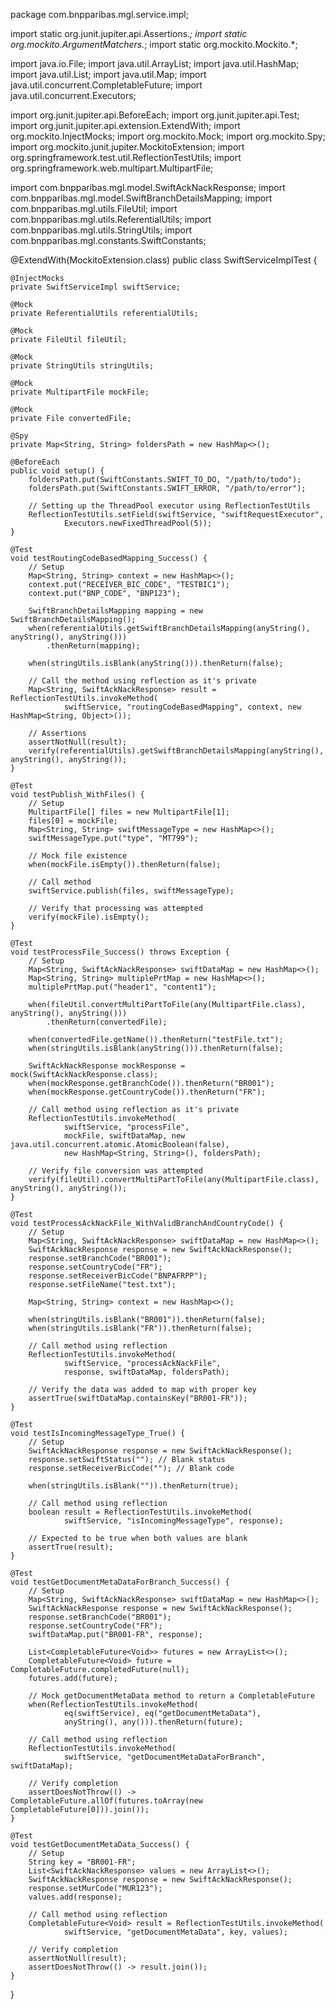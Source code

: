 package com.bnpparibas.mgl.service.impl;

import static org.junit.jupiter.api.Assertions.*;
import static org.mockito.ArgumentMatchers.*;
import static org.mockito.Mockito.*;

import java.io.File;
import java.util.ArrayList;
import java.util.HashMap;
import java.util.List;
import java.util.Map;
import java.util.concurrent.CompletableFuture;
import java.util.concurrent.Executors;

import org.junit.jupiter.api.BeforeEach;
import org.junit.jupiter.api.Test;
import org.junit.jupiter.api.extension.ExtendWith;
import org.mockito.InjectMocks;
import org.mockito.Mock;
import org.mockito.Spy;
import org.mockito.junit.jupiter.MockitoExtension;
import org.springframework.test.util.ReflectionTestUtils;
import org.springframework.web.multipart.MultipartFile;

import com.bnpparibas.mgl.model.SwiftAckNackResponse;
import com.bnpparibas.mgl.model.SwiftBranchDetailsMapping;
import com.bnpparibas.mgl.utils.FileUtil;
import com.bnpparibas.mgl.utils.ReferentialUtils;
import com.bnpparibas.mgl.utils.StringUtils;
import com.bnpparibas.mgl.constants.SwiftConstants;

@ExtendWith(MockitoExtension.class)
public class SwiftServiceImplTest {

    @InjectMocks
    private SwiftServiceImpl swiftService;
    
    @Mock
    private ReferentialUtils referentialUtils;
    
    @Mock
    private FileUtil fileUtil;
    
    @Mock
    private StringUtils stringUtils;
    
    @Mock
    private MultipartFile mockFile;
    
    @Mock
    private File convertedFile;
    
    @Spy
    private Map<String, String> foldersPath = new HashMap<>();
    
    @BeforeEach
    public void setup() {
        foldersPath.put(SwiftConstants.SWIFT_TO_DO, "/path/to/todo");
        foldersPath.put(SwiftConstants.SWIFT_ERROR, "/path/to/error");
        
        // Setting up the ThreadPool executor using ReflectionTestUtils
        ReflectionTestUtils.setField(swiftService, "swiftRequestExecutor", 
                Executors.newFixedThreadPool(5));
    }
    
    @Test
    void testRoutingCodeBasedMapping_Success() {
        // Setup
        Map<String, String> context = new HashMap<>();
        context.put("RECEIVER_BIC_CODE", "TESTBIC1");
        context.put("BNP_CODE", "BNP123");
        
        SwiftBranchDetailsMapping mapping = new SwiftBranchDetailsMapping();
        when(referentialUtils.getSwiftBranchDetailsMapping(anyString(), anyString(), anyString()))
            .thenReturn(mapping);
        
        when(stringUtils.isBlank(anyString())).thenReturn(false);
        
        // Call the method using reflection as it's private
        Map<String, SwiftAckNackResponse> result = ReflectionTestUtils.invokeMethod(
                swiftService, "routingCodeBasedMapping", context, new HashMap<String, Object>());
        
        // Assertions
        assertNotNull(result);
        verify(referentialUtils).getSwiftBranchDetailsMapping(anyString(), anyString(), anyString());
    }
    
    @Test
    void testPublish_WithFiles() {
        // Setup
        MultipartFile[] files = new MultipartFile[1];
        files[0] = mockFile;
        Map<String, String> swiftMessageType = new HashMap<>();
        swiftMessageType.put("type", "MT799");
        
        // Mock file existence
        when(mockFile.isEmpty()).thenReturn(false);
        
        // Call method
        swiftService.publish(files, swiftMessageType);
        
        // Verify that processing was attempted
        verify(mockFile).isEmpty();
    }
    
    @Test
    void testProcessFile_Success() throws Exception {
        // Setup
        Map<String, SwiftAckNackResponse> swiftDataMap = new HashMap<>();
        Map<String, String> multiplePrtMap = new HashMap<>();
        multiplePrtMap.put("header1", "content1");
        
        when(fileUtil.convertMultiPartToFile(any(MultipartFile.class), anyString(), anyString()))
            .thenReturn(convertedFile);
        
        when(convertedFile.getName()).thenReturn("testFile.txt");
        when(stringUtils.isBlank(anyString())).thenReturn(false);
        
        SwiftAckNackResponse mockResponse = mock(SwiftAckNackResponse.class);
        when(mockResponse.getBranchCode()).thenReturn("BR001");
        when(mockResponse.getCountryCode()).thenReturn("FR");
        
        // Call method using reflection as it's private
        ReflectionTestUtils.invokeMethod(
                swiftService, "processFile", 
                mockFile, swiftDataMap, new java.util.concurrent.atomic.AtomicBoolean(false), 
                new HashMap<String, String>(), foldersPath);
        
        // Verify file conversion was attempted
        verify(fileUtil).convertMultiPartToFile(any(MultipartFile.class), anyString(), anyString());
    }
    
    @Test
    void testProcessAckNackFile_WithValidBranchAndCountryCode() {
        // Setup
        Map<String, SwiftAckNackResponse> swiftDataMap = new HashMap<>();
        SwiftAckNackResponse response = new SwiftAckNackResponse();
        response.setBranchCode("BR001");
        response.setCountryCode("FR");
        response.setReceiverBicCode("BNPAFRPP");
        response.setFileName("test.txt");
        
        Map<String, String> context = new HashMap<>();
        
        when(stringUtils.isBlank("BR001")).thenReturn(false);
        when(stringUtils.isBlank("FR")).thenReturn(false);
        
        // Call method using reflection
        ReflectionTestUtils.invokeMethod(
                swiftService, "processAckNackFile", 
                response, swiftDataMap, foldersPath);
        
        // Verify the data was added to map with proper key
        assertTrue(swiftDataMap.containsKey("BR001-FR"));
    }
    
    @Test
    void testIsIncomingMessageType_True() {
        // Setup
        SwiftAckNackResponse response = new SwiftAckNackResponse();
        response.setSwiftStatus(""); // Blank status
        response.setReceiverBicCode(""); // Blank code
        
        when(stringUtils.isBlank("")).thenReturn(true);
        
        // Call method using reflection
        boolean result = ReflectionTestUtils.invokeMethod(
                swiftService, "isIncomingMessageType", response);
        
        // Expected to be true when both values are blank
        assertTrue(result);
    }
    
    @Test
    void testGetDocumentMetaDataForBranch_Success() {
        // Setup
        Map<String, SwiftAckNackResponse> swiftDataMap = new HashMap<>();
        SwiftAckNackResponse response = new SwiftAckNackResponse();
        response.setBranchCode("BR001");
        response.setCountryCode("FR");
        swiftDataMap.put("BR001-FR", response);
        
        List<CompletableFuture<Void>> futures = new ArrayList<>();
        CompletableFuture<Void> future = CompletableFuture.completedFuture(null);
        futures.add(future);
        
        // Mock getDocumentMetaData method to return a CompletableFuture
        when(ReflectionTestUtils.invokeMethod(
                eq(swiftService), eq("getDocumentMetaData"), 
                anyString(), any())).thenReturn(future);
        
        // Call method using reflection
        ReflectionTestUtils.invokeMethod(
                swiftService, "getDocumentMetaDataForBranch", swiftDataMap);
        
        // Verify completion
        assertDoesNotThrow(() -> CompletableFuture.allOf(futures.toArray(new CompletableFuture[0])).join());
    }
    
    @Test
    void testGetDocumentMetaData_Success() {
        // Setup
        String key = "BR001-FR";
        List<SwiftAckNackResponse> values = new ArrayList<>();
        SwiftAckNackResponse response = new SwiftAckNackResponse();
        response.setMurCode("MUR123");
        values.add(response);
        
        // Call method using reflection
        CompletableFuture<Void> result = ReflectionTestUtils.invokeMethod(
                swiftService, "getDocumentMetaData", key, values);
        
        // Verify completion
        assertNotNull(result);
        assertDoesNotThrow(() -> result.join());
    }
}